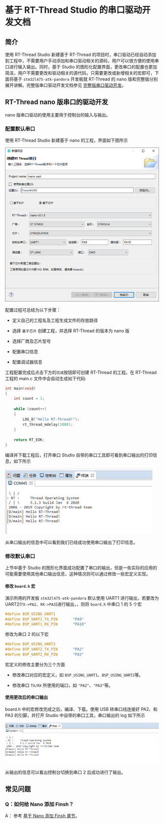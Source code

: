 # 基于 RT-Thread Studio 的串口驱动开发文档

## 简介

使用 RT-Thread Studio 新建基于 RT-Thread 的项目时，串口驱动已经自动添加到工程中，不需要用户手动添加和串口驱动相关的源码，用户可以很方便的使用串口进行输入输出。同时，基于 Studio 的图形化配置界面，更改串口的配置也更加简洁，用户不需要更改和驱动相关的源代码，只需要更改或新增相关的宏即可，下面将基于 `stm32l475-atk-pandora` 开发板就 RT-Thread 的 nano 版和完整版分别展开讲解。完整版串口驱动开发文档参见 [完整版串口驱动开发](../v4.0.2/rtthread-studio-uart-v4.0.2.md)。

## RT-Thread nano 版串口的驱动开发

nano 版串口驱动的使用主要用于控制台的输入与输出。

### 配置默认串口

使用 RT-Thread Studio 新建基于 nano 的工程，界面如下图所示

![new-project](figures/new-project.png)

配置过程可总结为以下步骤：

- 定义自己的工程名及工程生成文件的存放路径

- 选择 `基于芯片` 创建工程，并选择 RT-Thread 的版本为 nano 版

- 选择厂商及芯片型号

- 配置串口信息

- 配置调试器信息

工程配置完成后点击下方的`完成`按钮即可创建 RT-Thread 的工程。在 RT-Thread 工程的 main.c 文件中会自动生成如下代码:

```c
int main(void)
{
    int count = 1;

    while (count++)
    {
        LOG_D("Hello RT-Thread!");
        rt_thread_mdelay(1000);
    }

    return RT_EOK;
}
```

编译并下载工程后，打开串口 Studio 自带的串口工具即可看到串口输出的打印信息，如下所示

![nano-putc](figures/nano-putc.png)

从串口输出的信息中可以看到我们已经成功使用串口输出了打印信息。


### 修改默认串口

上节中基于 Studio 的图形化界面成功配置了串口的输出，但是一些实际的应用的可能需要使用其他串口输出信息，这种情况则可以通过修改一些宏定义实现。

#### 修改 `board.h` 宏

演示所用的开发板 `stm32l475-atk-pandora` 默认使用 UART1 进行输出，若要改为 UART2(`TX->PA2`、`RX->PA3`)进行输出，，则将 `board.h` 中串口 1 的 5 个宏

```c
#define BSP_USING_UART1
#define BSP_UART1_TX_PIN       "PA9"
#define BSP_UART1_RX_PIN       "PA10"
```

修改为串口 2 的以下宏
```c
#define BSP_USING_UART2
#define BSP_UART2_TX_PIN       "PA2"
#define BSP_UART2_RX_PIN       "PA3"
```

宏定义的修改主要分为三个方面

- 修改串口对应的宏定义，如 `BSP_USING_UART1`、`BSP_USING_UART2`等。

- 修改串口 `TX/RX` 所使用的端口，如 `"PA2"`、`"PA3"`等。


#### 使用更改后的串口输出

board.h 中的宏修改完成之后，编译、下载。使用 USB 转串口线连接好 PA2、和 PA3 的引脚，并打开 Studio 中自带的串口工具，串口输出的 log 如下所示

![nano-putc2](figures/nano-putc2.png)

从输出的信息可以看出控制台切换到串口 2 后成功进行了输出。

## 常见问题

### Q：如何给 Nano 添加 Finsh？

A： 参考 [基于 Nano 添加 Finsh 章节](https://www.rt-thread.org/document/site/tutorial/nano/nano-port-studio/an0047-nano-port-studio/#nano-finsh)。
